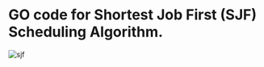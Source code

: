 # GO code for Shortest Job First (SJF) Scheduling Algorithm.

![sjf](https://user-images.githubusercontent.com/18065424/29535508-e61888fa-86db-11e7-9bb0-ce0dc703eea7.PNG)
